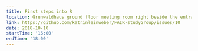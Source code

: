 ```yaml
---
title: First steps into R
location: Grunwaldhaus ground floor meeting room right beside the entrance
link: https://github.com/katrinleinweber/FAIR-studyGroup/issues/10
date: 2018-10-10
startTime: '16:00'
endTime: '18:00'
---
```

